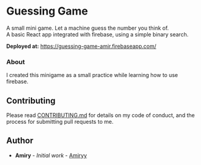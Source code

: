 # Guessing Game
  A small mini game. Let a machine guess the number you think of.  
  A basic React app integrated with firebase, using a simple binary search.

**Deployed at:** https://guessing-game-amir.firebaseapp.com/
  ### About
  I created this minigame as a small practice while learning how to use firebase.
  
  
## Contributing

Please read [CONTRIBUTING.md](https://gist.github.com/Amiryy/5fd07e4c54f846ea578f906df4b7871e) for details on my code of conduct, and the process for submitting pull requests to me.


## Author
* **Amiry** - *Initial work* - [Amiryy](https://github.com/amiryy)
